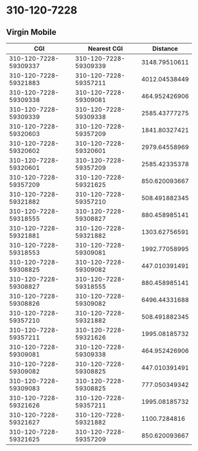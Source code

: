 # 310-120-7228
## Virgin Mobile


| CGI | Nearest CGI | Distance |
|-----|-------------|----------|
| 310-120-7228-59309337 | 310-120-7228-59309339 | 3148.79510611 |
| 310-120-7228-59321883 | 310-120-7228-59357211 | 4012.04538449 |
| 310-120-7228-59309338 | 310-120-7228-59309081 | 464.952426906 |
| 310-120-7228-59309339 | 310-120-7228-59309338 | 2585.43777275 |
| 310-120-7228-59320603 | 310-120-7228-59357209 | 1841.80327421 |
| 310-120-7228-59320602 | 310-120-7228-59320601 | 2979.64558969 |
| 310-120-7228-59320601 | 310-120-7228-59357209 | 2585.42335378 |
| 310-120-7228-59357209 | 310-120-7228-59321625 | 850.620093667 |
| 310-120-7228-59321882 | 310-120-7228-59357210 | 508.491882345 |
| 310-120-7228-59318555 | 310-120-7228-59308827 | 880.458985141 |
| 310-120-7228-59321881 | 310-120-7228-59321882 | 1303.62756591 |
| 310-120-7228-59318553 | 310-120-7228-59309081 | 1992.77058995 |
| 310-120-7228-59308825 | 310-120-7228-59309082 | 447.010391491 |
| 310-120-7228-59308827 | 310-120-7228-59318555 | 880.458985141 |
| 310-120-7228-59308826 | 310-120-7228-59309082 | 6496.44331688 |
| 310-120-7228-59357210 | 310-120-7228-59321882 | 508.491882345 |
| 310-120-7228-59357211 | 310-120-7228-59321626 | 1995.08185732 |
| 310-120-7228-59309081 | 310-120-7228-59309338 | 464.952426906 |
| 310-120-7228-59309082 | 310-120-7228-59308825 | 447.010391491 |
| 310-120-7228-59309083 | 310-120-7228-59308825 | 777.050349342 |
| 310-120-7228-59321626 | 310-120-7228-59357211 | 1995.08185732 |
| 310-120-7228-59321627 | 310-120-7228-59321882 | 1100.7284816 |
| 310-120-7228-59321625 | 310-120-7228-59357209 | 850.620093667 |
